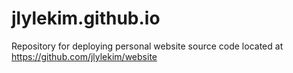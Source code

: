 # jlylekim.github.io

Repository for deploying personal website source code located at https://github.com/jlylekim/website
